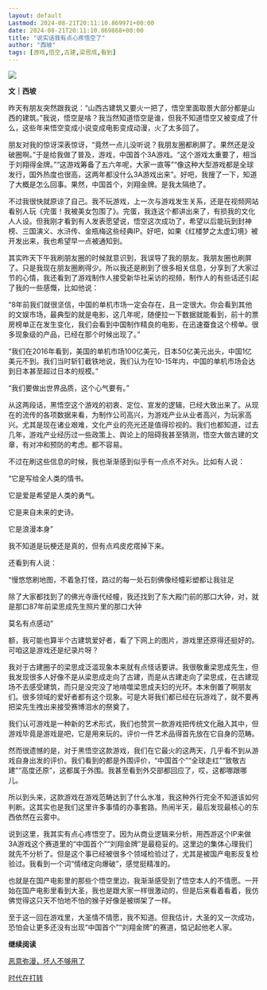 ```yaml
---
layout: default
Lastmod: 2024-08-21T20:11:10.869971+00:00
date: 2024-08-21T20:11:10.869868+00:00
title: "说实话我有点心疼悟空了"
author: "西坡"
tags: [游戏,悟空,古建,梁思成,看到]
---
```


![](https://images.weserv.nl/?url=https%3A//mmbiz.qpic.cn/sz_mmbiz_jpg/ewQwxBMndgwwJOSIoTj6Lt8aepcLrF48ViaD0iajMqoOiabXCLh1cbaDkGj1090yAaR6ZzGic5LmRbGyf8aKNxbD6A/640%3Fwx_fmt%3Djpeg%26from%3Dappmsg)

**文｜西坡**

昨天有朋友突然跟我说：“山西古建筑又要火一把了，悟空里面取景大部分都是山西的建筑。”我说，悟空是啥？我当然知道悟空是谁，但我不知道悟空又被变成了什么，这些年来悟空变成小说变成电影变成动漫，火了太多回了。

朋友对我的惊讶深表惊讶，“竟然一点儿没听说？我朋友圈都刷屏了。果然还是没破圈啊。”于是给我做了普及，游戏，中国首个3A游戏。“这个游戏太重要了，相当于刘翔得金牌。”“这游戏筹备了五六年呢，大家一直等”“像这种大型游戏都是全球发行，国外热度也很高，这两年都没什么3A游戏出来”。好吧，我搜了一下，知道了大概是怎么回事。果然，中国首个，刘翔金牌。是我太隔绝了。

不过我很快就原谅了自己。我不玩游戏，上一次与游戏发生关系，还是在视频网站看别人玩《完蛋！我被美女包围了》。完蛋，我连这个都讲出来了，有损我的文化人人设。但我刚才看到有人发表愿望说，悟空这次成功了，希望以后能玩到封神榜、三国演义、水浒传、金瓶梅这些经典IP。好吧，如果《红楼梦之太虚幻境》被开发出来，我也希望早一点被通知到。

其实昨天下午我刷朋友圈的时候就意识到，我误导了我的朋友。我朋友圈也刷屏了。只是我现在朋友圈刷得少。所以我还是刷到了很多相关信息，分享到了大家过节的心情，我还看到了游戏制作人接受新华社采访的视频，制作人的有些话还引起了我的一些感慨，比如他说：

“8年前我们就很坚信，中国的单机市场一定会存在，且一定很大。你会看到其他的文娱市场，最典型的就是电影，这几年呢，随便拉一下数据就能看到，前十的票房榜单正在发生变化，我们会看到中国制作精良的电影，在迅速蚕食这个榜单。很多现象级的产品，已经在那个时候出现了。”

“我们在2016年看到，美国的单机市场100亿美元，日本50亿美元出头，中国1亿美元不到。我们当时斩钉截铁地说，我们认为在10-15年内，中国的单机市场会达到日本甚至超过日本的规模。”

“我们要做出世界品质，这个心气要有。”

从这两段话，黑悟空这个游戏的初衷、定位、宣发的逻辑，已经大致出来了。从现在的流传的各项数据来看，为制作公司高兴，为游戏产业从业者高兴，为玩家高兴。尤其是现在诸业艰难，文化产业的亮光还是值得珍视的。我们也都知道，过去几年，游戏产业经历过一些政策上、舆论上的阻碍我甚至猜测，悟空大做古建的文章，有对冲和预防的考虑。都不容易。

不过在刷这些信息的时候，我也渐渐感到似乎有一点点不对头。比如有人说：

“它是写给全人类的情书。

它是爱是希望是人类的勇气。

它是来自未来的史诗。

它是浪漫本身”

  

我不知道是玩梗还是真的，但有点鸡皮疙瘩掉下来。

  

还看到有人说：

“慢悠悠刷地图，不着急打怪，路过的每一处石刻佛像经幢彩塑都让我驻足

除了大家都找到了的佛光寺唐代经幢，我还找到了东大殿门前的那口大钟，对，就是那口87年前梁思成先生照片里的那口大钟

莫名有点感动”

  

额，我可能也算半个古建筑爱好者，看了下网上的图片，游戏里还原得还挺好的。可咱这是游戏还是纪录片呀？

我对于古建圈子的梁思成泛滥现象本来就有点怪话要讲。我很敬重梁思成先生，但我发现很多人好像不是从梁思成走向了古建，而是从古建走向了梁思成，在古建现场不去感受建筑，而只是没完没了地啃噬梁思成夫妇的光环。本末倒置了啊朋友们。很多领域的爱好者都有这个现象。可是大哥我们都已经在玩游戏了，就不要再把梁先生拽出来接受赛博泪水的祭奠了。

我们认可游戏是一种新的艺术形式，我们也赞赏一款游戏把传统文化融入其中，但游戏毕竟是游戏是吧，它是用来玩的。评价一件艺术品得首先放在它自身的范畴。

然而很遗憾的是，对于黑悟空这款游戏，我们在它最火的这两天，几乎看不到从游戏自身出发的评价。我们看到的都是外围评价，“中国首个”“全球走红”“致敬古建”“高度还原”，这都属于外围。我甚至看到外交部都回应了，哎，这都哪跟哪儿。

所以到头来，这款游戏在游戏范畴达到了什么水准，我这种外行完全不知道该如何判断。这其实也是我们这里许多事情的办事套路。热闹半天，最后发现最核心的东西依然在云雾中。

说到这里，我其实有点心疼悟空了。因为从商业逻辑来分析，用西游这个IP来做3A游戏这个赛道里的“中国首个”“刘翔金牌”是最稳妥的。这里边的集体心理我们就先不分析了。但是这个事已经被很多个领域检验过了，尤其是被国产电影反复检验过。我看到一个词“情绪定向爆破”，感觉挺精准的。

也就是在国产电影里的那些个悟空里边，我渐渐感受到了悟空本人的不情愿。一开始在国产电影里看到大圣，我也是跟大家一样很激动的，但是后来看着看着，我仿佛觉得这只天不怕地不怕的猴子好像是被绑架了一样。

至于这一回在游戏里，大圣情不情愿，我不知道。但我估计，大圣的又一次成功，恐怕会让更多还没有出现“中国首个”“刘翔金牌”的赛道，惦记起他老人家。

**继续阅读**

[恶意弥漫，坏人不够用了](http://mp.weixin.qq.com/s?__biz=MzA3MTQ3MzY4Nw==&mid=2648105181&idx=1&sn=ec461e5349b95e1daa889d9274465648&chksm=870f4fa5b078c6b3ab1ce9480bd6ac996e5c7703028ad7ed20fea3451a5de10dc95567cc163e&scene=21#wechat_redirect)

[时代在打转](http://mp.weixin.qq.com/s?__biz=MzA3MTQ3MzY4Nw==&mid=2648105168&idx=1&sn=9a39cf820140a14480a1299abdce4c22&chksm=870f4fa8b078c6bedb984c283a5003bac8aeceee1a528795df32b2d0cabb4f18c81e4e134a75&scene=21#wechat_redirect)

